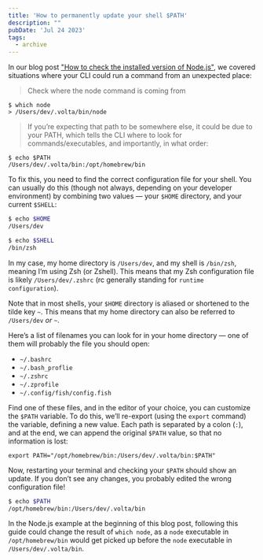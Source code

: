 ```yaml
---
title: 'How to permanently update your shell $PATH'
description: ""
pubDate: 'Jul 24 2023'
tags:
  - archive
---
```



In our blog post ["How to check the installed version of Node.js"](https://7.dev/how-to-check-the-installed-version-of-node-js/), we covered situations where your CLI could run a command from an unexpected place:

> Check where the node command is coming from

```
$ which node
> /Users/dev/.volta/bin/node

```

> If you’re expecting that path to be somewhere else, it could be due to your PATH, which tells the CLI where to look for commands/executables, and importantly, in what order:

```
$ echo $PATH
/Users/dev/.volta/bin:/opt/homebrew/bin
```

To fix this, you need to find the correct configuration file for your shell. You can usually do this (though not always, depending on your developer environment) by combining two values — your `$HOME` directory, and your current `$SHELL`:

```bash
$ echo $HOME
/Users/dev

$ echo $SHELL
/bin/zsh
```

In my case, my home directory is `/Users/dev`, and my shell is `/bin/zsh`, meaning I’m using Zsh (or Zshell). This means that my Zsh configuration file is likely `/Users/dev/.zshrc` (rc generally standing for `runtime configuration`).

Note that in most shells, your `$HOME` directory is aliased or shortened to the tilde key `~`. This means that my home directory can also be referred to `/Users/dev` *or* `~`.

Here’s a list of filenames you can look for in your home directory — one of them will probably the file you should open:

- `~/.bashrc`
- `~/.bash_proflie`
- `~/.zshrc`
- `~/.zprofile`
- `~/.config/fish/config.fish`

Find one of these files, and in the editor of your choice, you can customize the `$PATH` variable. To do this, we’ll re-export (using the `export` command) the variable, defining a new value. Each path is separated by a colon (`:`), and at the end, we can append the original `$PATH` value, so that no information is lost:

```
export PATH="/opt/homebrew/bin:/Users/dev/.volta/bin:$PATH"
```

Now, restarting your terminal and checking your `$PATH` should show an update. If you don’t see any changes, you probably edited the wrong configuration file!

```bash
$ echo $PATH
/opt/homebrew/bin:/Users/dev/.volta/bin
```

In the Node.js example at the beginning of this blog post, following this guide could change the result of `which node`, as a `node` executable in `/opt/homebrew/bin` would get picked up before the `node` executable in `/Users/dev/.volta/bin`.